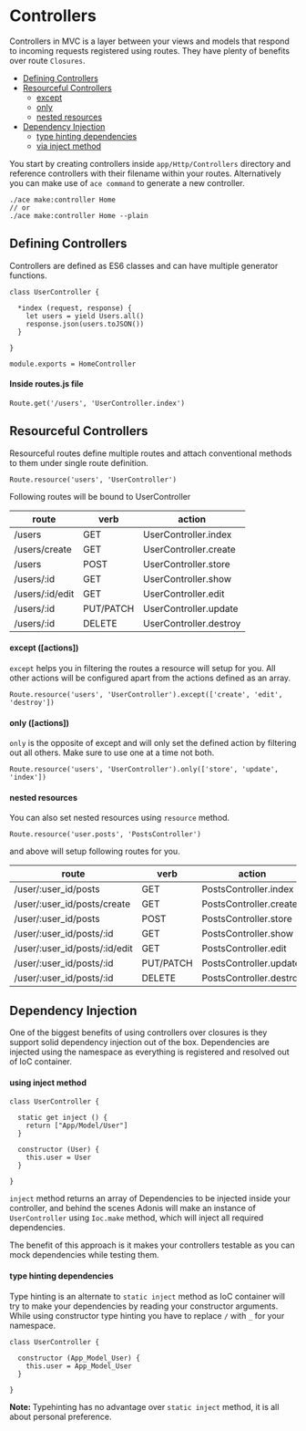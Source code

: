 # Controllers

Controllers in MVC is a layer between your views and models that respond to incoming requests registered using routes. They have plenty of benefits over route `Closures`.

- [Defining Controllers](#defining-controllers)
- [Resourceful Controllers](#resourceful-controllers)
  - [except](#except)
  - [only](#only)
  - [nested resources](#nested-resources)
- [Dependency Injection](#dependency-injection)
  - [type hinting dependencies](#type-hinting-dependencies)
  - [via inject method](#via-inject-method)

You start by creating controllers inside `app/Http/Controllers` directory and reference controllers with their filename within your routes. Alternatively you can make use of `ace command` to generate a new controller.

``` bash,line-numbers
./ace make:controller Home
// or
./ace make:controller Home --plain
```



## Defining Controllers

Controllers are defined as ES6 classes and can have multiple generator functions.

``` javascript,line-numbers
class UserController {

  *index (request, response) {
    let users = yield Users.all()
    response.json(users.toJSON())
  }

}

module.exports = HomeController
```

#### Inside routes.js file

``` javascript,line-numbers
Route.get('/users', 'UserController.index')
```

## Resourceful Controllers

Resourceful routes define multiple routes and attach conventional methods to them under single route definition.

``` javascript,line-numbers
Route.resource('users', 'UserController')
```

Following routes will be bound to UserController

| route           | verb      | action                 |
| --------------- | --------- | ---------------------- |
| /users          | GET       | UserController.index   |
| /users/create   | GET       | UserController.create  |
| /users          | POST      | UserController.store   |
| /users/:id      | GET       | UserController.show    |
| /users/:id/edit | GET       | UserController.edit    |
| /users/:id      | PUT/PATCH | UserController.update  |
| /users/:id      | DELETE    | UserController.destroy |



#### except <span>([actions])</span>

`except` helps you in filtering the routes a resource will setup for you. All other actions will be configured apart from the actions defined as an array.

``` javascript,line-numbers
Route.resource('users', 'UserController').except(['create', 'edit', 'destroy'])
```



#### only <span>([actions])</span>

`only` is the opposite of except and will only set the defined action by filtering out all others. Make sure to use one at a time not both.

``` javascript,line-numbers
Route.resource('users', 'UserController').only(['store', 'update', 'index'])
```



#### nested resources

You can also set nested resources using `resource` method.

``` 
Route.resource('user.posts', 'PostsController')
```

and above will setup following routes for you.



| route                         | verb      | action                  |
| ----------------------------- | --------- | ----------------------- |
| /user/:user_id/posts          | GET       | PostsController.index   |
| /user/:user_id/posts/create   | GET       | PostsController.create  |
| /user/:user_id/posts          | POST      | PostsController.store   |
| /user/:user_id/posts/:id      | GET       | PostsController.show    |
| /user/:user_id/posts/:id/edit | GET       | PostsController.edit    |
| /user/:user_id/posts/:id      | PUT/PATCH | PostsController.update  |
| /user/:user_id/posts/:id      | DELETE    | PostsController.destroy |



## Dependency Injection

One of the biggest benefits of using controllers over closures is they support solid dependency injection out of the box. Dependencies are injected using the namespace as everything is registered and resolved out of IoC container.

#### using inject method

``` javascript,line-numbers
class UserController {

  static get inject () {
    return ["App/Model/User"]
  }

  constructor (User) {
    this.user = User
  }

}
```

`inject` method returns an array of Dependencies to be injected inside your controller, and behind the scenes Adonis will make an instance of `UserController` using `Ioc.make` method, which will inject all required dependencies.

The benefit of this approach is it makes your controllers testable as you can mock dependencies while testing them.

#### type hinting dependencies

Type hinting is an alternate to `static inject` method as IoC container will try to make your dependencies by reading your constructor arguments. While using constructor type hinting you have to replace `/` with `_` for your namespace.

``` javascript,line-numbers
class UserController {

  constructor (App_Model_User) {
    this.user = App_Model_User
  }

}
```

<div class="__note">

  <strong> Note: </strong> Typehinting has no advantage over `static inject` method, it is all about personal preference.

</div>